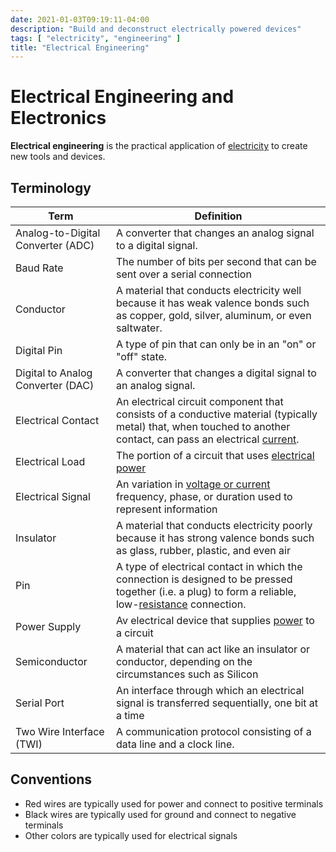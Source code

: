 ```yaml
---
date: 2021-01-03T09:19:11-04:00
description: "Build and deconstruct electrically powered devices"
tags: [ "electricity", "engineering" ]
title: "Electrical Engineering"
---
```


<!-- TODO: Tag "engineering" -->

# Electrical Engineering and Electronics

**Electrical engineering** is the practical application of [electricity](electricity.md) to create new tools and devices.

## Terminology

| Term                              | Definition                                                                                                                                                                        |
| --------------------------------- | --------------------------------------------------------------------------------------------------------------------------------------------------------------------------------- |
| Analog-to-Digital Converter (ADC) | A converter that changes an analog signal to a digital signal.                                                                                                                    |
| Baud Rate                         | The number of bits per second that can be sent over a serial connection                                                                                                           |
| Conductor                         | A material that conducts electricity well because it has weak valence bonds such as copper, gold, silver, aluminum, or even saltwater.                                            |
| Digital Pin                       | A type of pin that can only be in an "on" or "off" state.                                                                                                                         |
| Digital to Analog Converter (DAC) | A converter that changes a digital signal to an analog signal.                                                                                                                    |
| Electrical Contact                | An electrical circuit component that consists of a conductive material (typically metal) that, when touched to another contact, can pass an electrical [current](electricity.md). |
| Electrical Load                   | The portion of a circuit that uses [electrical power](watts-law.md)                                                                                                               |
| Electrical Signal                 | An variation in [voltage or current](electricity.md) frequency, phase, or duration used to represent information                                                                  |
| Insulator                         | A material that conducts electricity poorly because it has strong valence bonds such as glass, rubber, plastic, and even air                                                      |
| Pin                               | A type of electrical contact in which the connection is designed to be pressed together (i.e. a plug) to form a reliable, low-[resistance](resistance.md) connection.                              |
| Power Supply                      | Av electrical device that supplies [power](watts-law.md) to a circuit                                                                                                             |
| Semiconductor                     | A material that can act like an insulator or conductor, depending on the circumstances such as Silicon                                                                            |
| Serial Port                       | An interface through which an electrical signal is transferred sequentially, one bit at a time                                                                                    |
| Two Wire Interface (TWI)          | A communication protocol consisting of a data line and a clock line.                                                                                                              |

## Conventions

* Red wires are typically used for power and connect to positive terminals
* Black wires are typically used for ground and connect to negative terminals
* Other colors are typically used for electrical signals
